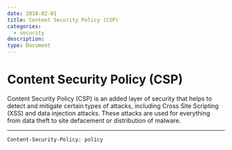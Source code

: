```yaml
---
date: 2018-02-01
title: Content Security Policy (CSP)
categories:
  - security
description:
type: Document
---
```

# Content Security Policy (CSP)

Content Security Policy (CSP) is an added layer of security that helps to detect and mitigate certain types of attacks, including Cross Site Scripting (XSS) and data injection attacks. These attacks are used for everything from data theft to site defacement or distribution of malware.

---

`Content-Security-Policy: policy`

